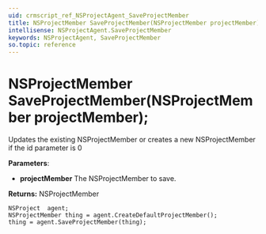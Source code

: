 ```yaml
---
uid: crmscript_ref_NSProjectAgent_SaveProjectMember
title: NSProjectMember SaveProjectMember(NSProjectMember projectMember);
intellisense: NSProjectAgent.SaveProjectMember
keywords: NSProjectAgent, SaveProjectMember
so.topic: reference
---
```


# NSProjectMember SaveProjectMember(NSProjectMember projectMember);
	  
Updates the existing NSProjectMember or creates a new NSProjectMember if the id parameter is 0
	  
**Parameters**:
 - **projectMember** The NSProjectMember to save.

**Returns:** NSProjectMember

```crmscript
NSProject  agent;
NSProjectMember thing = agent.CreateDefaultProjectMember();
thing = agent.SaveProjectMember(thing);
```

